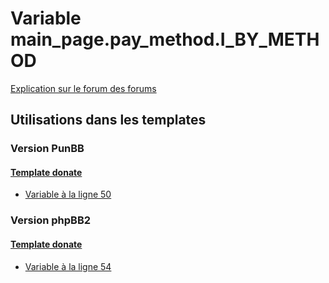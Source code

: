 # Variable main_page.pay_method.I_BY_METHOD
[Explication sur le forum des forums](http://forum.forumactif.com/t294113-listing-des-variables#main_page.pay_method.I_BY_METHOD)
## Utilisations dans les templates
### Version PunBB
#### [Template donate](punbb/donate.md)
* [Variable à la ligne 50](../punbb/donate.tpl#L50)
### Version phpBB2
#### [Template donate](subsilver/donate.md)
* [Variable à la ligne 54](../subsilver/donate.tpl#L54)